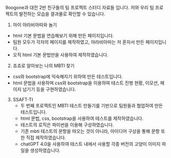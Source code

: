 9oogone과 대전 2반 친구들의 팀 프로젝트 스터디 자료들 입니다.
저와 우리 팀 프로젝트의 발전하는 모습을 결과물로 확인할 수 있습니다.

1. 마이 아라비아따와 놀기
  - html 기본 문법을 연습해보기 위해 만든 페이지입니다.
  - 팀원 모두가 각자의 페이지를 제작하였고, 아라비아따는 저 혼자서 만든 페이지입니다.
  - 오직 html 기본 문법만을 사용하여 제작하였습니다.

2. 죠죠로 알아보는 나의 MBTI 찾기
  - css와 bootstrap에 익숙해지기 위하여 만든 테스트입니다.
  - html 문법을 사용하며 css와 bootstrap을 이용하여 테스트 진행 현황, 이모션, 페이지 넘기기 등을 구현하였습니다.

3. SSAFT-TI
   - 두 번째 프로젝트인 MBTI 테스트 만들기를 기반으로 팀원들과 협업하여 만든 테스트입니다.
   - html 문법, css, bootstrap을 사용하여 테스트를 제작하였습니다.
   - 테스트의 로직은 파이썬을 이용해 구성하였습니다.
   - 기존 mbti 테스트의 문항을 따오는 것이 아니라, 아이디어 구상을 통해 문항 또한 직접 제작하였습니다.
   - chatGPT 4.0을 사용하여 테스트 내에서 사용할 각종 버전의 고양이 이미지 파일을 생성하였습니다.
